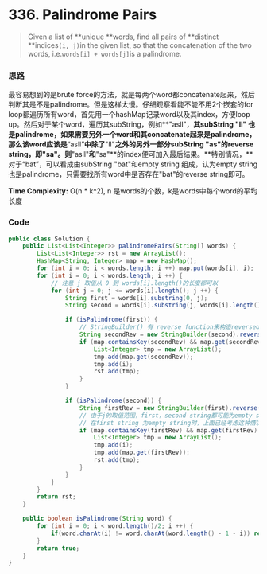 # 336. Palindrome Pairs

> Given a list of **unique **words, find all pairs of **distinct **indices`(i, j)`in the given list, so that the concatenation of the two words, i.e.`words[i] + words[j]`is a palindrome.

### 思路

最容易想到的是brute force的方法，就是每两个word都concatenate起来，然后判断其是不是palindrome。但是这样太慢。仔细观察看能不能不用2个嵌套的for loop都遍历所有word，首先用一个hashMap记录word以及其index，方便loop up。然后对于某个word，遍历其subString，例如**"asll"，**其subString **"ll"** 也是palindrome，如果需要另外一个word和其concatenate起来是palindrome，那么该word应该是**“asll”**中除了**"ll"**之外的另外一部分subString **"as"**的reverse string，即**"sa"**。则**"asll"**和**"sa"**的index便可加入最后结果。**特别情况，**对于“bat”，可以看成由subString "bat"和empty string 组成，认为empty string也是palindrome，只需要找所有word中是否存在"bat"的reverse string即可。

**Time Complexity:** O\(n \* k^2\), n 是words的个数，k是words中每个word的平均长度

### Code

```java
public class Solution {
    public List<List<Integer>> palindromePairs(String[] words) {
        List<List<Integer>> rst = new ArrayList();
        HashMap<String, Integer> map = new HashMap();
        for (int i = 0; i < words.length; i ++) map.put(words[i], i);
        for (int i = 0; i < words.length; i ++) {
            // 注意 j 取值从 0 到 words[i].length()的长度都可以
            for (int j = 0; j <= words[i].length(); j ++) {
                String first = words[i].substring(0, j);
                String second = words[i].substring(j, words[i].length());

                if (isPalindrome(first)) {
                    // StringBuilder() 有 reverse function来构造reversed string
                    String secondRev = new StringBuilder(second).reverse().toString();
                    if (map.containsKey(secondRev) && map.get(secondRev) != i) {
                        List<Integer> tmp = new ArrayList();
                        tmp.add(map.get(secondRev));
                        tmp.add(i);
                        rst.add(tmp);
                    }
                }

                if (isPalindrome(second)) {
                    String firstRev = new StringBuilder(first).reverse().toString();
                    // 由于j的取值范围，first，second string都可能为empty string，而empty string是palindrome
                    // 在first string 为empty string时，上面已经考虑这种情况了，这里不考虑second string为empty的情况来avoid duplicate
                    if (map.containsKey(firstRev) && map.get(firstRev) != i && second.length() > 0) {
                        List<Integer> tmp = new ArrayList();
                        tmp.add(i);
                        tmp.add(map.get(firstRev));
                        rst.add(tmp);
                    }
                }
            }
        }
        return rst;
    }

    public boolean isPalindrome(String word) {
        for (int i = 0; i < word.length()/2; i ++) {
            if(word.charAt(i) != word.charAt(word.length() - 1 - i)) return false;
        }
        return true;
    }
}
```



